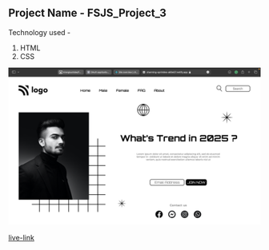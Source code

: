 ## Project Name - FSJS_Project_3

Technology used -
1. HTML
2. CSS

![Screenshot](./Screenshot%202022-12-04%20at%206.10.39%20PM.png)

[live-link](https://charming-sprinkles-a83e57.netlify.app/)
